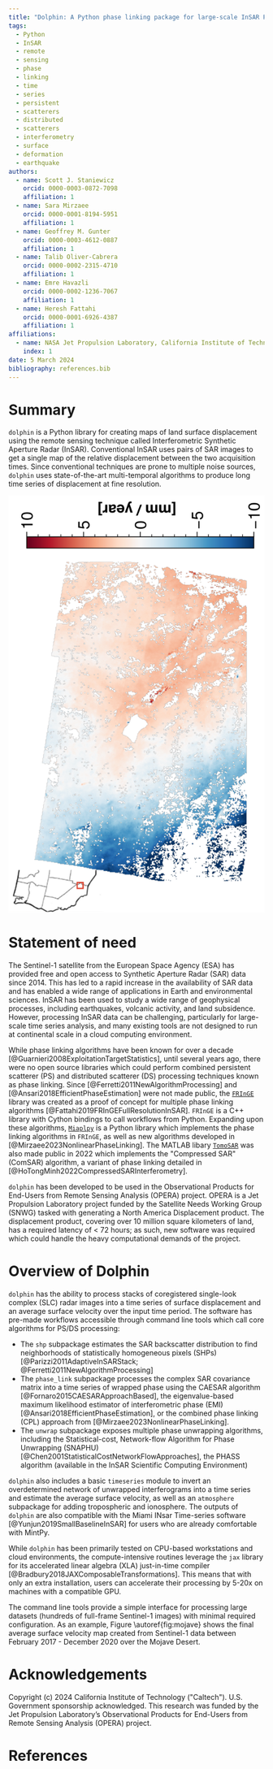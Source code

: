 ```yaml
---
title: "Dolphin: A Python phase linking package for large-scale InSAR PS/DS processing"
tags:
  - Python
  - InSAR
  - remote
  - sensing
  - phase
  - linking
  - time
  - series
  - persistent
  - scatterers
  - distributed
  - scatterers
  - interferometry
  - surface
  - deformation
  - earthquake
authors:
  - name: Scott J. Staniewicz
    orcid: 0000-0003-0872-7098
    affiliation: 1
  - name: Sara Mirzaee
    orcid: 0000-0001-8194-5951
    affiliation: 1
  - name: Geoffrey M. Gunter
    orcid: 0000-0003-4612-0887
    affiliation: 1
  - name: Talib Oliver-Cabrera
    orcid: 0000-0002-2315-4710
    affiliation: 1
  - name: Emre Havazli
    orcid: 0000-0002-1236-7067
    affiliation: 1
  - name: Heresh Fattahi
    orcid: 0000-0001-6926-4387
    affiliation: 1
affiliations:
  - name: NASA Jet Propulsion Laboratory, California Institute of Technology
    index: 1
date: 5 March 2024
bibliography: references.bib
---
```

# Summary

<!-- JOSS welcomes submissions from broadly diverse research areas. For this reason, we require that authors include in the paper some sentences that explain the software functionality and domain of use to a non-specialist reader. We also require that authors explain the research applications of the software. The paper should be between 250-1000 words. Authors submitting papers significantly longer than 1000 words may be asked to reduce the length of their paper. -->

<!-- A summary describing the high-level functionality and purpose of the software for a diverse, non-specialist audience. -->

`dolphin` is a Python library for creating maps of land surface displacement using the remote sensing technique called Interferometric Synthetic Aperture Radar (InSAR). Conventional InSAR uses pairs of SAR images to get a single map of the relative displacement between the two acquisition times. Since conventional techniques are prone to multiple noise sources, `dolphin` uses state-of-the-art multi-temporal algorithms to produce long time series of displacement at fine resolution.

![Average surface displacement velocity along the radar line-of-sight between February, 2017 and December, 2020. Red (blue) indicates motion towards (away from) the satellite.\label{fig:mojave}](figures/bristol-velocity-sequential.png)
# Statement of need
<!-- A Statement of need section that clearly illustrates the research purpose of the software and places it in the context of related work. -->

The Sentinel-1 satellite from the European Space Agency (ESA) has provided free and open access to Synthetic Aperture Radar (SAR) data since 2014. This has led to a rapid increase in the availability of SAR data and has enabled a wide range of applications in Earth and environmental sciences. InSAR has been used to study a wide range of geophysical processes, including earthquakes, volcanic activity, and land subsidence. However, processing InSAR data can be challenging, particularly for large-scale time series analysis, and many existing tools are not designed to run at continental scale in a cloud computing environment.

<!-- A list of key references, including to other software addressing related needs. Note that the references should include full names of venues, e.g., journals and conferences, not abbreviations only understood in the context of a specific discipline. -->
While phase linking algorithms have been known for over a decade [@Guarnieri2008ExploitationTargetStatistics], until several years ago, there were no open source libraries which could perform combined persistent scatterer (PS) and distributed scatterer (DS) processing techniques known as phase linking. Since [@Ferretti2011NewAlgorithmProcessing] and [@Ansari2018EfficientPhaseEstimation] were not made public, the [`FRInGE`](https://github.com/isce-framework/fringe) library was created as a proof of concept for multiple phase linking algorithms  [@Fattahi2019FRInGEFullResolutionInSAR]. `FRInGE` is a C++ library with Cython bindings to call workflows from Python. Expanding upon these algorithms, [`Miaplpy`](https://github.com/insarlab/MiaplPy) is a Python library which implements the phase linking algorithms in `FRInGE`, as well as new algorithms developed in [@Mirzaee2023NonlinearPhaseLinking]. The MATLAB libary [`TomoSAR`](https://github.com/DinhHoTongMinh/TomoSAR) was also made public in 2022 which implements the "Compressed SAR" (ComSAR) algorithm, a variant of phase linking detailed in [@HoTongMinh2022CompressedSARInterferometry].

`dolphin` has been developed to be used in the Observational Products for End-Users from Remote Sensing Analysis (OPERA) project. OPERA is a Jet Propulsion Laboratory project funded by the Satellite Needs Working Group (SNWG) tasked with generating a North America Displacement product. The displacement product, covering over 10 million square kilometers of land, has a required latency of < 72 hours; as such, new software was required which could handle the heavy computational demands of the project.

# Overview of Dolphin

`dolphin` has the ability to process stacks of coregistered single-look complex (SLC) radar images into a time series of surface displacement and an average surface velocity over the input time period. The software has pre-made workflows accessible through command line tools which call core algorithms for   PS/DS processing:

- The `shp` subpackage estimates the SAR backscatter distribution to find neighborhoods of statistically homogeneous pixels (SHPs) [@Parizzi2011AdaptiveInSARStack; @Ferretti2011NewAlgorithmProcessing]
- The `phase_link` subpackage processes the complex SAR covariance matrix into a time series of wrapped phase using the CAESAR algorithm [@Fornaro2015CAESARApproachBased], the eigenvalue-based maximum likelihood estimator of interferometric phase (EMI)[@Ansari2018EfficientPhaseEstimation], or the combined phase linking (CPL) approach from [@Mirzaee2023NonlinearPhaseLinking].
- The `unwrap` subpackage exposes multiple phase unwrapping algorithms, including the Statistical-cost, Network-flow Algorithm for Phase Unwrapping (SNAPHU) [@Chen2001StatisticalCostNetworkFlowApproaches], the PHASS algorithm (available in the InSAR Scientific Computing Environment)

`dolphin` also includes a basic `timeseries` module to invert an overdetermined network of unwrapped interferograms into a time series and estimate the average surface velocity, as well as an `atmosphere` subpackage for adding tropospheric and ionosphere. The outputs of `dolphin` are also compatible with the Miami INsar Time-series software [@Yunjun2019SmallBaselineInSAR] for users who are already comfortable with MintPy.

While `dolphin` has been primarily tested on CPU-based workstations and cloud environments, the compute-intensive routines leverage the `jax` library for its accelerated linear algebra (XLA) just-in-time compiler [@Bradbury2018JAXComposableTransformations]. This means that with only an extra installation, users can accelerate their processing by 5-20x on machines with a compatible GPU.

The command line tools provide a simple interface for processing large datasets (hundreds of full-frame Sentinel-1 images) with minimal required configuration. As an example, Figure \autoref{fig:mojave} shows the final average surface velocity map created from Sentinel-1 data between February 2017 - December 2020 over the Mojave Desert.


# Acknowledgements

Copyright (c) 2024 California Institute of Technology ("Caltech"). U.S. Government sponsorship acknowledged. This research was funded by the Jet Propulsion Laboratory’s Observational Products for End-Users from Remote Sensing Analysis (OPERA) project.

# References
